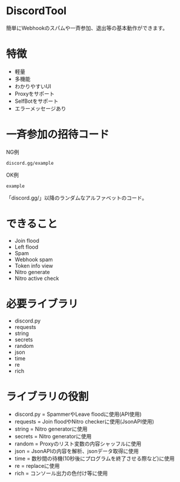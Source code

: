 # DiscordTool
簡単にWebhookのスパムや一斉参加、退出等の基本動作ができます。

# 特徴
- 軽量
- 多機能
- わかりやすいUI
- Proxyをサポート
- SelfBotをサポート
- エラーメッセージあり

# 一斉参加の招待コード
NG例

```
discord.gg/example
```
OK例
```
example
```
「discord.gg/」以降のランダムなアルファベットのコード。

# できること
- Join flood
- Left flood
- Spam
- Webhook spam
- Token info view
- Nitro generate
- Nitro active check

# 必要ライブラリ
- discord.py
- requests
- string
- secrets
- random
- json
- time
- re
- rich

# ライブラリの役割
- discord.py = SpammerやLeave floodに使用(API使用)
- requests = Join floodやNitro checkerに使用(JsonAPI使用)
- string = Nitro generatorに使用
- secrets = Nitro generatorに使用
- random = Proxyのリスト変数の内容シャッフルに使用
- json = JsonAPIの内容を解析、jsonデータ取得に使用
- time = 数秒間の待機(10秒後にプログラムを終了させる際など)に使用
- re = replaceに使用
- rich = コンソール出力の色付け等に使用
